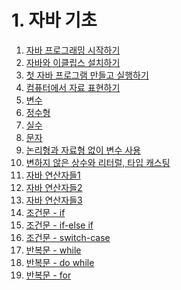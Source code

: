 # 1. 자바 기초

01. [자바 프로그래밍 시작하기]()
02. [자바와 이클립스 설치하기]()
03. [첫 자바 프로그램 만들고 실행하기]()
04. [컴퓨터에서 자료 표현하기]()
05. [변수]()
06. [정수형]()
07. [실수]()    
08. [문자]()
09. [논리형과 자료형 없이 변수 사용]() 
10. [변하지 않은 상수와 리터럴, 타입 캐스팅]()
11. [자바 연산자들1]()
12. [자바 연산자들2]()
13. [자바 연산자들3]()
14. [조건문 - if]()
15. [조건문 - if-else if]()
16. [조건문 - switch-case]()
17. [반복문 - while]()
18. [반복문 - do while]()
19. [반복문 - for]()